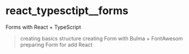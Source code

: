 # react_typesctipt__forms
Forms with React + TypeScript

> creating basics structure 
> creating Form with Bulma + FontAwesom
> preparing Form for add React
